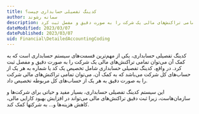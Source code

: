 ```yaml
---
title: کدینگ تفصیلی حسابداری چیست؟
author: سمانه رشوند  
description: کدینگ تفصیلی حسابداری، یکی از مهم‌ترین قسمت‌های سیستم حسابداری است که به کمک آن می‌توان تمامی تراکنش‌های مالی یک شرکت را به صورت دقیق و مفصل ثبت کرد.
dateModified: 2023/03/07
datePublished: 2023/03/07
uid: Financial\DetailedAccountingCoding
---
```


کدینگ تفصیلی حسابداری، یکی از مهم‌ترین قسمت‌های سیستم حسابداری است که به کمک آن می‌توان تمامی تراکنش‌های مالی یک شرکت را به صورت دقیق و مفصل ثبت کرد. در واقع، کدینگ تفصیلی حسابداری شامل تخصیص یک کد یا شماره به هر یک از حساب‌های کل شرکت می‌باشد که به کمک آن، می‌توان تمامی تراکنش‌های مالی شرکت را به صورت دقیق به هر یک از حساب‌های کل مربوطه تخصیص داد.

این سیستم کدینگ تفصیلی حسابداری، بسیار مفید و حیاتی برای شرکت‌ها و سازمان‌هاست، زیرا ثبت دقیق تراکنش‌های مالی می‌تواند در افزایش بهبود کارایی مالی، کاهش هزینه‌ها و... به شرکتها کمک کند.